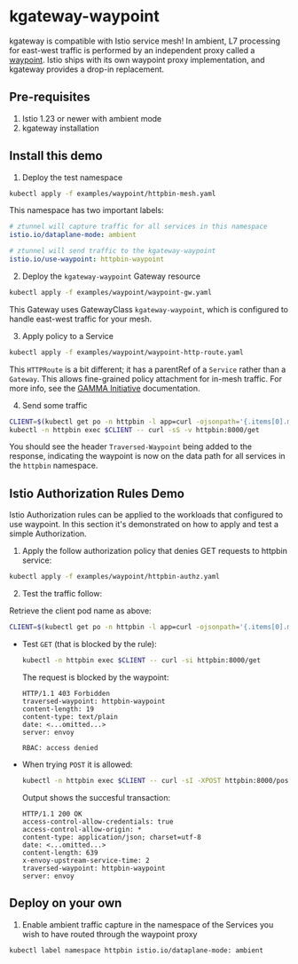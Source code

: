 # kgateway-waypoint

kgateway is compatible with Istio service mesh! In ambient, L7 processing for
east-west traffic is performed by an independent proxy called a
[waypoint](https://istio.io/latest/docs/ambient/usage/waypoint/). Istio ships with its
own waypoint proxy implementation, and kgateway provides a drop-in replacement.


## Pre-requisites

1. Istio 1.23 or newer with ambient mode
2. kgateway installation


## Install this demo

1. Deploy the test namespace

```bash
kubectl apply -f examples/waypoint/httpbin-mesh.yaml
```

This namespace has two important labels:

```yaml
# ztunnel will capture traffic for all services in this namespace
istio.io/dataplane-mode: ambient

# ztunnel will send traffic to the kgateway-waypoint
istio.io/use-waypoint: httpbin-waypoint
```

2. Deploy the `kgateway-waypoint` Gateway resource

```bash
kubectl apply -f examples/waypoint/waypoint-gw.yaml
```

This Gateway uses GatewayClass `kgateway-waypoint`, which is configured to handle
east-west traffic for your mesh.

3. Apply policy to a Service

```bash
kubectl apply -f examples/waypoint/waypoint-http-route.yaml
```

This `HTTPRoute` is a bit different; it has a parentRef of a `Service` rather
than a `Gateway`. This allows fine-grained policy attachment for in-mesh traffic.
For more info, see the [GAMMA Initiative](https://gateway-api.sigs.k8s.io/mesh/gamma/) documentation.

4. Send some traffic

```bash
CLIENT=$(kubectl get po -n httpbin -l app=curl -ojsonpath='{.items[0].metadata.name}')
kubectl -n httpbin exec $CLIENT -- curl -sS -v httpbin:8000/get
```

You should see the header `Traversed-Waypoint` being added to the response,
indicating the waypoint is now on the data path for all services in the `httpbin`
namespace.

## Istio Authorization Rules Demo

Istio Authorization rules can be applied to the workloads that configured to use waypoint. In
this section it's demonstrated on how to apply and test a simple Authorization.

1. Apply the follow authorization policy that denies GET requests to httpbin service:

```bash
kubectl apply -f examples/waypoint/httpbin-authz.yaml
```

2. Test the traffic follow:

Retrieve the client pod name as above:
```bash
CLIENT=$(kubectl get po -n httpbin -l app=curl -ojsonpath='{.items[0].metadata.name}')
```

- Test `GET` (that is blocked by the rule):

  ```bash
  kubectl -n httpbin exec $CLIENT -- curl -si httpbin:8000/get
  ```

  The request is blocked by the waypoint:

  ```output
  HTTP/1.1 403 Forbidden
  traversed-waypoint: httpbin-waypoint
  content-length: 19
  content-type: text/plain
  date: <...omitted...>
  server: envoy
  
  RBAC: access denied
  ```

- When trying `POST` it is allowed:

  ```bash
  kubectl -n httpbin exec $CLIENT -- curl -sI -XPOST httpbin:8000/post
  ```

  Output shows the succesful transaction:

  ```output
  HTTP/1.1 200 OK
  access-control-allow-credentials: true
  access-control-allow-origin: *
  content-type: application/json; charset=utf-8
  date: <...omitted...>
  content-length: 639
  x-envoy-upstream-service-time: 2
  traversed-waypoint: httpbin-waypoint
  server: envoy
  ```

## Deploy on your own

1. Enable ambient traffic capture in the namespace of the Services
   you wish to have routed through the waypoint proxy

```
kubectl label namespace httpbin istio.io/dataplane-mode: ambient
```
